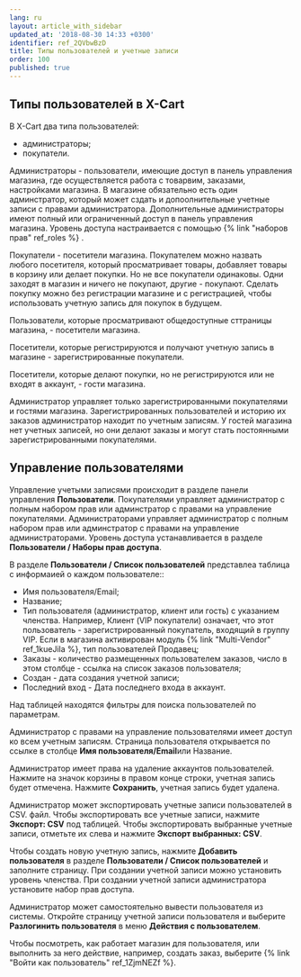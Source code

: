 ```yaml
---
lang: ru
layout: article_with_sidebar
updated_at: '2018-08-30 14:33 +0300'
identifier: ref_2QVbwBzD
title: Типы пользователей и учетные записи
order: 100
published: true
---
```

## Типы пользователей в X-Cart
В  X-Cart два типа пользователей:

   *   администраторы;
   *   покупатели.
   
Администраторы - пользователи, имеющие доступ в панель управления магазина, где осуществляется работа с товарвим, заказами, настройками магазина. В магазине обязательно есть один админстратор, который может сздать и допоолнительные учетные записи с правами администратора. Дополнительные администраторы имеют полный или ограниченный доступ в панель управления магазина. Уровень доступа настраивается с помощью {% link "наборов прав" ref_roles %} .

Покупатели - посетители магазина. Покупателем можно назвать любого посетителя, который просматривает товары, добавляет товары в корзину или делает покупки. Но не все покупатели одинаковы. Одни заходят в магазин и ничего не покупают, другие - покупают. Сделать покупку можно без регистрации  магазине и с регистрацией, чтобы использовать учетную запись для покупок в будущем.

Пользователи, которые просматривают общедоступные сттраницы магазина, - посетители магазина. 

Посетители, которые регистрируются и получают учетную запись в магазине - зарегистрированные покупатели. 

Посетители, которые делают покупки, но не регистрируются или не входят в аккаунт, - гости магазина. 

Администратор управляет только зарегистрированными покупателями и гостями магазина. Зарегистрированных пользователей и историю их заказов администратор находит по учетным записям. У гостей магазина нет учетных записей, но они делают заказы и могут стать постоянными зарегистрированными покупателями.

## Управление пользователями

Управление учетыми записями происходит в разделе панели управления **Пользователи**. Покупателями управляет администратор с полным набором прав или админстратор с правами на управление покупателями. Администраторами управляет администратор с полным набором прав или админстратор с правами на управление администраторами. Уровень доступа устанавливается в разделе **Пользователи / Наборы прав доступа**.  

В разделе **Пользователи / Список пользователей** представлеа таблица с информаией о каждом пользователе::
     
   *   Имя пользователя/Email;
   *   Название;
   *   Тип пользователя (администратор, клиент или гость) с указанием членства. Например, Клиент (VIP покупатели) означает, что этот пользователь - зарегистрированный покупатель, входящий в группу VIP. Если в магазина активирован модуль {% link "Multi-Vendor" ref_1kueJila %}, тип пользователей Продавец;
   *   Заказы - количество размещенных пользователем заказов, число в этом столбце - ссылка на список заказов пользователя;
   *   Создан - дата создания учетной записи;
   *   Последний вход - Дата последнего входа в аккаунт. 
   
Над таблицей находятся фильтры для поиска пользователей по параметрам.

Администратор с правами на управление пользователями имеет доступ ко всем учетным записям. Страница пользователя открывается по ссылке в столбце **Имя пользователя/Email**или Название. 

Администратор имеет права на удаление аккаунтов пользователей. Нажмите на значок корзины в правом конце строки, учетная запись будет отмечена. Нажмите **Сохранить**, учетная запись будет удалена.

Администратор может экспортировать учетные записи пользователей в CSV. файл. Чтобы экспортировать все учетные записи, нажмите **Экспорт: CSV** под таблицей. Чтобы экспортировать выбранные учетные записи, отметьте их слева и нажмите **Экспорт выбранных: CSV**. 

Чтобы создать новую учетную запись, нажмите **Добавить пользователя** в разделе **Пользователи / Список пользователей** и заполните страницу. При создании учетной записи можно установить уровень членства. При создании учетной записи администратора установите набор прав доступа.

Администратор может самостоятельно вывести пользователя из системы. Откройте страницу учетной записи пользователя и выберите **Разлогинить пользователя** в меню **Действия с пользователем**.

Чтобы посмотреть, как работает магазин для пользователя, или выполнить за него действие, например, создать заказ, выберите {% link "Войти как пользователь" ref_1ZjmNEZf %}.
